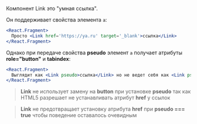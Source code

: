 Компонент Link это "умная ссылка".

Он поддерживает свойства элемента <code>a</code>:

```jsx
<React.Fragment>
  Просто <Link href='https://ya.ru' target='_blank'>ссылка</Link>
</React.Fragment>
```

Однако при передаче свойства **pseudo** элемент <code>a</code> получает атрибуты **role="button"** и **tabindex**:

```jsx
<React.Fragment>
  Выглядит как <Link pseudo>ссылка</Link> но не ведет себя как <Link pseudo>ссылка</Link>
</React.Fragment>
```
> **Link** не использует замену на **button** при установке **pseudo** так как HTML5 разрешает не устанавливать атрибут **href** у ссылок

> **Link** не предотвращает установку атрибута **href** при **pseudo === true** чтобы поведение оставалось очевидным
